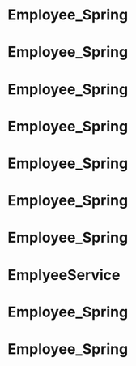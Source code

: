 # Employee_Spring
# Employee_Spring
# Employee_Spring
# Employee_Spring
# Employee_Spring
# Employee_Spring
# Employee_Spring
# EmplyeeService
# Employee_Spring
# Employee_Spring

